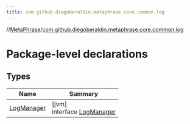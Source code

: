 ```yaml
---
title: com.github.diegoberaldin.metaphrase.core.common.log
---
```

//[MetaPhrase](../../index.html)/[com.github.diegoberaldin.metaphrase.core.common.log](index.html)



# Package-level declarations



## Types


| Name | Summary |
|---|---|
| [LogManager](-log-manager/index.html) | [jvm]<br>interface [LogManager](-log-manager/index.html) |

